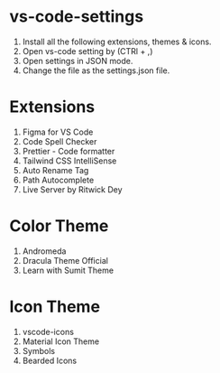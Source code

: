 # vs-code-settings

1. Install all the following extensions, themes & icons.
2. Open vs-code setting by (CTRl + ,)
3. Open settings in JSON mode.
4. Change the file as the settings.json file.

# Extensions

1. Figma for VS Code
2. Code Spell Checker
3. Prettier - Code formatter
4. Tailwind CSS IntelliSense
5. Auto Rename Tag
6. Path Autocomplete
7. Live Server by Ritwick Dey

# Color Theme

1. Andromeda
2. Dracula Theme Official
3. Learn with Sumit Theme

# Icon Theme

1. vscode-icons
2. Material Icon Theme
3. Symbols
4. Bearded Icons
